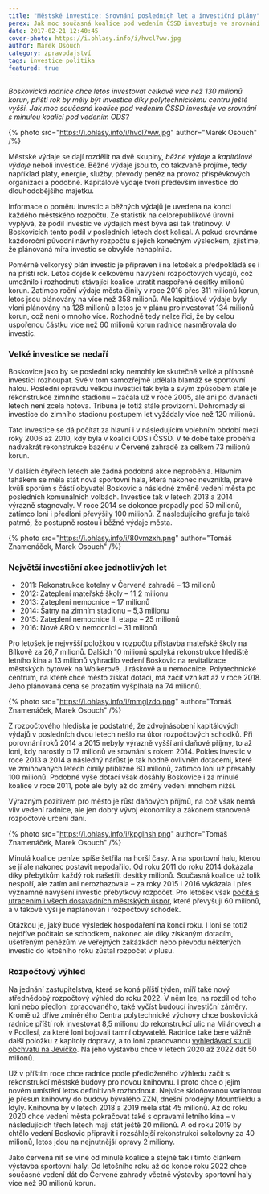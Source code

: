 ```yaml
---
title: "Městské investice: Srovnání posledních let a investiční plány"
perex: Jak moc současná koalice pod vedením ČSSD investuje ve srovnání s minulou koalicí pod vedením ODS? Kolik rozpočtu takzvaně „projíme“?
date: 2017-02-21 12:40:45
cover-photo: https://i.ohlasy.info/i/hvcl7ww.jpg
author: Marek Osouch
category: zpravodajství
tags: investice politika
featured: true
---
```


*Boskovická radnice chce letos investovat celkově více než 130 milionů korun, příští rok by měly být investice díky polytechnickému centru ještě vyšší. Jak moc současná koalice pod vedením ČSSD investuje ve srovnání s minulou koalicí pod vedením ODS?*

{% photo src="https://i.ohlasy.info/i/hvcl7ww.jpg" author="Marek Osouch" /%}

Městské výdaje se dají rozdělit na dvě skupiny, *běžné výdaje* a *kapitálové výdaje* neboli investice. Běžné výdaje jsou to, co takzvaně projíme, tedy například platy, energie, služby, převody peněz na provoz příspěvkových organizací a podobně. Kapitálové výdaje tvoří především investice do dlouhodobějšího majetku.

Informace o poměru investic a běžných výdajů je uvedena na konci každého městského rozpočtu. Ze statistik na celorepublikové úrovni vyplývá, že podíl investic ve výdajích měst bývá asi tak třetinový. V Boskovicích tento podíl v posledních letech dost kolísal. A pokud srovnáme každoroční původní návrhy rozpočtu s jejich konečným výsledkem, zjistíme, že plánovaná míra investic se obvykle nenaplnila.

Poměrně velkorysý plán investic je připraven i na letošek a předpokládá se i na příští rok. Letos dojde k celkovému navýšení rozpočtových výdajů, což umožnilo i rozhodnutí stávající koalice utratit naspořené desítky milionů korun. Zatímco roční výdaje města činily v roce 2016 přes 311 milionů korun, letos jsou plánovány na více než 358 milionů. Ale kapitálové výdaje byly vloni plánovány na 128 milionů a letos je v plánu proinvestovat 134 milionů korun, což není o mnoho více. Rozhodně tedy nelze říci, že by celou uspořenou částku více než 60 milionů korun radnice nasměrovala do investic.

### Velké investice se nedaří

Boskovice jako by se poslední roky nemohly ke skutečně velké a přínosné investici rozhoupat. Své v tom samozřejmě udělala blamáž se sportovní halou. Poslední opravdu velkou investicí tak byla a svým způsobem stále je rekonstrukce zimního stadionu – začala už v roce 2005, ale ani po dvanácti letech není zcela hotova. Tribuna je totiž stále provizorní. Dohromady si investice do zimního stadionu postupem let vyžádaly více než 120 milionů.

Tato investice se dá počítat za hlavní i v následujícím volebním období mezi roky 2006 až 2010, kdy byla v koalici ODS i ČSSD. V té době také proběhla nadvakrát rekonstrukce bazénu v Červené zahradě za celkem 73 milionů korun.

V dalších čtyřech letech ale žádná podobná akce neproběhla. Hlavním tahákem se měla stát nová sportovní hala, která nakonec nevznikla, právě kvůli sporům s částí obyvatel Boskovic a následné změně vedení města po posledních komunálních volbách. Investice tak v letech 2013 a 2014 výrazně stagnovaly. V roce 2014 se dokonce propadly pod 50 milionů, zatímco loni i předloni převýšily 100 milionů. Z následujícího grafu je také patrné, že postupně rostou i běžné výdaje města.

{% photo src="https://i.ohlasy.info/i/80vmzxh.png" author="Tomáš Znamenáček, Marek Osouch" /%}

### Největší investiční akce jednotlivých let

* 2011: Rekonstrukce kotelny v Červené zahradě – 13 milionů
* 2012: Zateplení mateřské školy – 11,2 milionu
* 2013: Zateplení nemocnice – 17 milionů
* 2014: Šatny na zimním stadionu – 5,3 milionu
* 2015: Zateplení nemocnice II. etapa – 25 milionů
* 2016: Nové ARO v nemocnici – 31 milionů

Pro letošek je nejvyšší položkou v rozpočtu přístavba mateřské školy na Bílkově za 26,7 milionů. Dalších 10 milionů spolyká rekonstrukce hlediště letního kina a 13 milionů vyhradilo vedení Boskovic na revitalizace městských bytovek na Wolkerově, Jiráskově a u nemocnice. Polytechnické centrum, na které chce město získat dotaci, má začít vznikat až v roce 2018. Jeho plánovaná cena se prozatím vyšplhala na 74 milionů.

{% photo src="https://i.ohlasy.info/i/mmglzdo.png" author="Tomáš Znamenáček, Marek Osouch" /%}

Z rozpočtového hlediska je podstatné, že zdvojnásobení kapitálových výdajů v posledních dvou letech nešlo na úkor rozpočtových schodků. Při porovnání roků 2014 a 2015 nebyly výrazně vyšší ani daňové příjmy, to až loni, kdy narostly o 17 milionů ve srovnání s rokem 2014. Pokles investic v roce 2013 a 2014 a následný nárůst je tak hodně ovlivněn dotacemi, které ve zmiňovaných letech činily přibližně 60 milionů, zatímco loni už přesáhly 100 milionů. Podobné výše dotací však dosáhly Boskovice i za minulé koalice v roce 2011, poté ale byly až do změny vedení mnohem nižší.

Výrazným pozitivem pro město je růst daňových příjmů, na což však nemá vliv vedení radnice, ale jen dobrý vývoj ekonomiky a zákonem stanovené rozpočtové určení daní.

{% photo src="https://i.ohlasy.info/i/kpglhsh.png" author="Tomáš Znamenáček, Marek Osouch" /%}

Minulá koalice peníze spíše šetřila na horší časy. A na sportovní halu, kterou se jí ale nakonec postavit nepodařilo. Od roku 2011 do roku 2014 dokázala díky přebytkům každý rok našetřit desítky milionů. Současná koalice už tolik nespoří, ale zatím ani nerozhazovala – za roky 2015 i 2016 vykázala i přes významné navýšení investic přebytkový rozpočet. Pro letošek však [počítá s utracením i všech dosavadních městských úspor](http://www.ohlasy.info/clanky/2016/11/novy-rozpocet.html), které převyšují 60 milionů, a v takové výši je naplánován i rozpočtový schodek.

Otázkou je, jaký bude výsledek hospodaření na konci roku. I loni se totiž nejdříve počítalo se schodkem, nakonec ale díky získaným dotacím, ušetřeným penězům ve veřejných zakázkách nebo převodu některých investic do letošního roku zůstal rozpočet v plusu.

### Rozpočtový výhled

Na jednání zastupitelstva, které se koná příští týden, míří také nový střednědobý rozpočtový výhled do roku 2022. V něm lze, na rozdíl od toho loni nebo předloni zpracovaného, také vyčíst budoucí investiční záměry. Kromě už dříve zmíněného Centra polytechnické výchovy chce boskovická radnice příští rok investovat 8,5 milionu do rekonstrukcí ulic na Milánovech a v Podlesí, za které loni bojovali tamní obyvatelé. Radnice také bere vážně další položku z kapitoly dopravy, a to loni zpracovanou [vyhledávací studii obchvatu na Jevíčko](http://www.ohlasy.info/clanky/2016/11/obchvat.html). Na jeho výstavbu chce v letech 2020 až 2022 dát 50 milionů.

Už v příštím roce chce radnice podle předloženého výhledu začít s rekonstrukcí městské budovy pro novou knihovnu. I proto chce o jejím novém umístění letos definitivně rozhodnout. Nejvíce skloňovanou variantou je přesun knihovny do budovy bývalého ZZN, dnešní prodejny Mountfieldu a Idyly. Knihovna by v letech 2018 a 2019 měla stát 45 milionů. Až do roku 2020 chce vedení města pokračovat také s opravami letního kina – v následujících třech letech mají stát ještě 20 milionů. A od roku 2019 by chtělo vedení Boskovic připravit i rozsáhlejší rekonstrukci sokolovny za 40 milionů, letos jdou na nejnutnější opravy 2 miliony.

Jako červená nit se vine od minulé koalice a stejně tak i tímto článkem výstavba sportovní haly. Od letošního roku až do konce roku 2022 chce současné vedení dát do Červené zahrady včetně výstavby sportovní haly více než 90 milionů korun.
